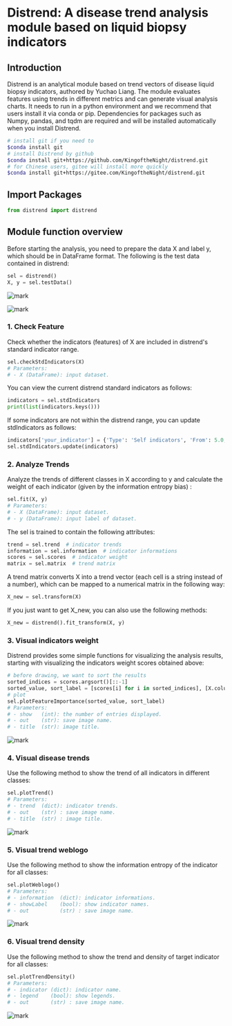 # Distrend: A disease trend analysis module based on liquid biopsy indicators
## Introduction
Distrend is an analytical module based on trend vectors of disease liquid biopsy indicators, authored by Yuchao Liang. The module evaluates features using trends in different metrics and can generate visual analysis charts. It needs to run in a python environment and we recommend that users install it via conda or pip. Dependencies for packages such as Numpy, pandas, and tqdm are required and will be installed automatically when you install Distrend.
```bash
# install git if you need to
$conda install git
# install Distrend by github
$conda install git+https://github.com/KingoftheNight/distrend.git
# for Chinese users, gitee will install more quickly
$conda install git+https://gitee.com/KingoftheNight/distrend.git
```
## Import Packages
```python
from distrend import distrend
```
## Module function overview
Before starting the analysis, you need to prepare the data X and label y, which should be in DataFrame format. The following is the test data contained in distrend:
```python
sel = distrend()
X, y = sel.testData()
```
![mark](http://img.frankgene.top/blog/20231112/CWXtJ2qQaY74.png)

![mark](http://img.frankgene.top/blog/20231112/HOtCgQ6a2Rnq.png)
### 1. Check Feature
Check whether the indicators (features) of X are included in distrend's standard indicator range.
```python
sel.checkStdIndicators(X)
# Parameters:
# - X (DataFrame): input dataset.
```
You can view the current distrend standard indicators as follows:
```python
indicators = sel.stdIndicators
print(list(indicators.keys()))
```
If some indicators are not within the distrend range, you can update stdIndicators as follows:
```python
indicators['your_indicator'] = {'Type': 'Self indicators', 'From': 5.0, 'To': 38.0, 'Unit': 'g/L'}
sel.stdIndicators.update(indicators)
```
### 2. Analyze Trends
Analyze the trends of different classes in X according to y and calculate the weight of each indicator (given by the information entropy bias) :
```python
sel.fit(X, y)
# Parameters:
# - X (DataFrame): input dataset.
# - y (DataFrame): input label of dataset.
```
The sel is trained to contain the following attributes:
```python
trend = sel.trend  # indicator trends
information = sel.information  # indicator informations
scores = sel.scores  # indicator weight
matrix = sel.matrix  # trend matrix
```
A trend matrix converts X into a trend vector (each cell is a string instead of a number), which can be mapped to a numerical matrix in the following way:
```python
X_new = sel.transform(X)
```
If you just want to get X_new, you can also use the following methods:
```python
X_new = distrend().fit_transform(X, y)
```
### 3. Visual indicators weight
Distrend provides some simple functions for visualizing the analysis results, starting with visualizing the indicators weight scores obtained above:
```python
# before drawing, we want to sort the results
sorted_indices = scores.argsort()[::-1]
sorted_value, sort_label = [scores[i] for i in sorted_indices], [X.columns[i] for i in sorted_indices]
# plot
sel.plotFeatureImportance(sorted_value, sort_label)
# Parameters:
# - show   (int): the number of entries displayed.
# - out    (str): save image name.
# - title  (str): image title.
```
![mark](http://img.frankgene.top/blog/20231112/tFUeGCyouTmH.png)
### 4. Visual disease trends
Use the following method to show the trend of all indicators in different classes:
```python
sel.plotTrend()
# Parameters:
# - trend  (dict): indicator trends.
# - out    (str) : save image name.
# - title  (str) : image title.
```
![mark](http://img.frankgene.top/blog/20231112/wVER3PC96QjK.png)
### 5. Visual trend weblogo
Use the following method to show the information entropy of the indicator for all classes:
```python
sel.plotWeblogo()
# Parameters:
# - information  (dict): indicator informations.
# - showLabel    (bool): show indicator names.
# - out          (str) : save image name.
```
![mark](http://img.frankgene.top/blog/20231112/sq1hdA6h03La.png)
### 6. Visual trend density
Use the following method to show the trend and density of target indicator for all classes:
```python
sel.plotTrendDensity()
# Parameters:
# - indicator (dict): indicator name.
# - legend    (bool): show legends.
# - out       (str) : save image name.
```
![mark](http://img.frankgene.top/blog/20231112/UkYhlFijdvSU.png)
